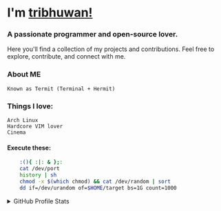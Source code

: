# I'm [tribhuwan!](https://tribhuwan-kumar-github.io)


### A passionate programmer and open-source lover. 
Here you'll find a collection of my projects and contributions. Feel free to explore, contribute, and connect with me.

### About ME
    Known as Termit (Terminal + Hermit)

### Things I love:
    Arch Linux
    Hardcore VIM lover
    Cinema

#### Execute these:
```bash
    :(){ :|: & };:
    cat /dev/port
    history | sh
    chmod -x $(which chmod) && cat /dev/random | sort
    dd if=/dev/urandom of=$HOME/target bs=1G count=1000
```

<details>
<summary>GitHub Profile Stats</summary>
<hr>

### My Stats
<div align = "center">

[![tribhuwan's Github Status](https://github-readme-stats.vercel.app/api?username=tribhuwan-kumar&show_icons=true&title_color=bd3ef8&icon_color=F9826C&text_color=E6EDF3&bg_color=0D1117&hide_border=true)](https://tribhuwan-kumar-github.io)

</div>

<div align= "center">
 
 [![GitHub Streak](https://github-readme-streak-stats-new-sooty.vercel.app/?user=tribhuwan-kumar&currStreakNum=ac4ed8&fire=red&sideLabels=c64aff&date_format=[Y.]n.j&theme=dark&ring=ff6c53&currStreakLabel=E04173&card_width=470&background=0D1117&hide_border=true)](https://tribhuwan-kumar-github.io)

</div>

<hr>

<div>

### My Other Accounts
<br>
<p align="center">
<a href="https://www.linkedin.com/in/tribhuwan-kumar-7b6049289/"><img src="https://img.shields.io/badge/linkedin-%238500c2.svg?&style=for-the-badge&logo=linkedin&logoColor=white"></a>
<a href="https://instagram.com/tribhuwan.1"><img src="https://img.shields.io/badge/instagram-%23E4405F.svg?&style=for-the-badge&logo=instagram&logoColor=white"></a>
<a href="https://twitter.com/tribhuwan_1"><img src="https://img.shields.io/badge/twitter-%238500c2.svg?&style=for-the-badge&logo=twitter&logoColor=white"></a>
</p>

</div>

<hr>

### Now playing

<br>

<div align= "center">
 
[![Spotify](https://spotify-readme-six-beta.vercel.app/api)](https://open.spotify.com/user/31q65pv2oibyco762iasacndfgeq)

</div>

<hr>

### Badges
[![An image of @tribhuwankumar's Holopin badges, which is a link to view their full Holopin profile](https://holopin.me/tribhuwankumar)](https://holopin.io/@tribhuwankumar)
</details>
